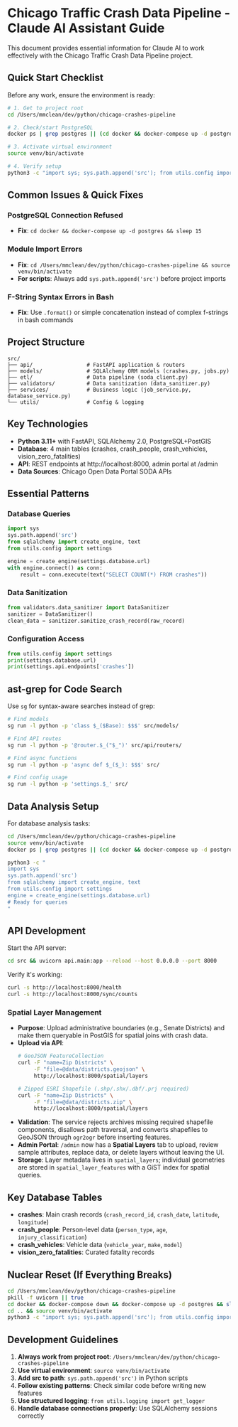 # Chicago Traffic Crash Data Pipeline - Claude AI Assistant Guide

This document provides essential information for Claude AI to work effectively with the Chicago Traffic Crash Data Pipeline project.

## Quick Start Checklist

Before any work, ensure the environment is ready:

```bash
# 1. Get to project root
cd /Users/mmclean/dev/python/chicago-crashes-pipeline

# 2. Check/start PostgreSQL 
docker ps | grep postgres || (cd docker && docker-compose up -d postgres && sleep 15)

# 3. Activate virtual environment
source venv/bin/activate

# 4. Verify setup
python3 -c "import sys; sys.path.append('src'); from utils.config import settings; print('✓ Ready')"
```

## Common Issues & Quick Fixes

### PostgreSQL Connection Refused
- **Fix**: `cd docker && docker-compose up -d postgres && sleep 15`

### Module Import Errors  
- **Fix**: `cd /Users/mmclean/dev/python/chicago-crashes-pipeline && source venv/bin/activate`
- **For scripts**: Always add `sys.path.append('src')` before project imports

### F-String Syntax Errors in Bash
- **Fix**: Use `.format()` or simple concatenation instead of complex f-strings in bash commands

## Project Structure

```
src/
├── api/                 # FastAPI application & routers
├── models/              # SQLAlchemy ORM models (crashes.py, jobs.py)
├── etl/                 # Data pipeline (soda_client.py)
├── validators/          # Data sanitization (data_sanitizer.py)
├── services/            # Business logic (job_service.py, database_service.py)
└── utils/               # Config & logging
```

## Key Technologies

- **Python 3.11+** with FastAPI, SQLAlchemy 2.0, PostgreSQL+PostGIS
- **Database**: 4 main tables (crashes, crash_people, crash_vehicles, vision_zero_fatalities)
- **API**: REST endpoints at http://localhost:8000, admin portal at /admin
- **Data Sources**: Chicago Open Data Portal SODA APIs

## Essential Patterns

### Database Queries
```python
import sys
sys.path.append('src')
from sqlalchemy import create_engine, text
from utils.config import settings

engine = create_engine(settings.database.url)
with engine.connect() as conn:
    result = conn.execute(text("SELECT COUNT(*) FROM crashes"))
```

### Data Sanitization
```python
from validators.data_sanitizer import DataSanitizer
sanitizer = DataSanitizer()
clean_data = sanitizer.sanitize_crash_record(raw_record)
```

### Configuration Access
```python
from utils.config import settings
print(settings.database.url)
print(settings.api.endpoints['crashes'])
```

## ast-grep for Code Search

Use `sg` for syntax-aware searches instead of grep:

```bash
# Find models
sg run -l python -p 'class $_($Base): $$$' src/models/

# Find API routes  
sg run -l python -p '@router.$_("$_")' src/api/routers/

# Find async functions
sg run -l python -p 'async def $_($_): $$$' src/

# Find config usage
sg run -l python -p 'settings.$_' src/
```

## Data Analysis Setup

For database analysis tasks:
```bash
cd /Users/mmclean/dev/python/chicago-crashes-pipeline
source venv/bin/activate
docker ps | grep postgres || (cd docker && docker-compose up -d postgres && sleep 15)

python3 -c "
import sys
sys.path.append('src')
from sqlalchemy import create_engine, text
from utils.config import settings
engine = create_engine(settings.database.url)
# Ready for queries
"
```

## API Development

Start the API server:
```bash
cd src && uvicorn api.main:app --reload --host 0.0.0.0 --port 8000
```

Verify it's working:
```bash
curl -s http://localhost:8000/health
curl -s http://localhost:8000/sync/counts
```

### Spatial Layer Management

- **Purpose**: Upload administrative boundaries (e.g., Senate Districts) and make them queryable in PostGIS for spatial joins with crash data.
- **Upload via API**:
  ```bash
  # GeoJSON FeatureCollection
  curl -F "name=Zip Districts" \
       -F "file=@data/districts.geojson" \
       http://localhost:8000/spatial/layers

  # Zipped ESRI Shapefile (.shp/.shx/.dbf/.prj required)
  curl -F "name=Zip Districts" \
       -F "file=@data/districts.zip" \
       http://localhost:8000/spatial/layers
  ```
- **Validation**: The service rejects archives missing required shapefile components, disallows path traversal, and converts shapefiles to GeoJSON through `ogr2ogr` before inserting features.
- **Admin Portal**: `/admin` now has a **Spatial Layers** tab to upload, review sample attributes, replace data, or delete layers without leaving the UI.
- **Storage**: Layer metadata lives in `spatial_layers`; individual geometries are stored in `spatial_layer_features` with a GiST index for spatial queries.

## Key Database Tables

- **crashes**: Main crash records (`crash_record_id`, `crash_date`, `latitude`, `longitude`)
- **crash_people**: Person-level data (`person_type`, `age`, `injury_classification`) 
- **crash_vehicles**: Vehicle data (`vehicle_year`, `make`, `model`)
- **vision_zero_fatalities**: Curated fatality records

## Nuclear Reset (If Everything Breaks)

```bash
cd /Users/mmclean/dev/python/chicago-crashes-pipeline
pkill -f uvicorn || true
cd docker && docker-compose down && docker-compose up -d postgres && sleep 15
cd .. && source venv/bin/activate
python3 -c "import sys; sys.path.append('src'); from utils.config import settings; print('✓ Reset complete')"
```

## Development Guidelines

1. **Always work from project root**: `/Users/mmclean/dev/python/chicago-crashes-pipeline`
2. **Use virtual environment**: `source venv/bin/activate` 
3. **Add src to path**: `sys.path.append('src')` in Python scripts
4. **Follow existing patterns**: Check similar code before writing new features
5. **Use structured logging**: `from utils.logging import get_logger`
6. **Handle database connections properly**: Use SQLAlchemy sessions correctly
